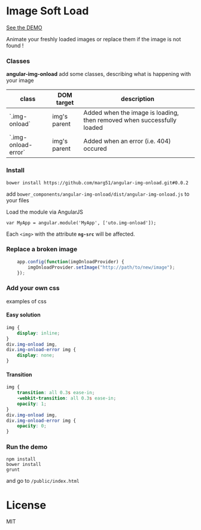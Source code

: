 # Image Soft Load

[See the DEMO](http://img-onload.uto.io/index.html)

Animate your freshly loaded images or replace them if the image is not found !


### Classes

**angular-img-onload** add some classes, describing what is happening with your image

<table>
	<thead>
		<tr>
			<th>class</th>
			<th>DOM target</th>
			<th>description</th>
		</tr>
	</thead>
	<tbody>
		<tr>
			<td>`.img-onload`</td>
			<td>img's parent</td>
			<td>Added when the image is loading, then removed when successfully loaded</td>
		</tr>
		<tr>
			<td>`.img-onload-error`</td>
			<td>img's parent</td>
			<td>Added when an error (i.e. 404) occured</td>
		</tr>
	</tbody>
</table>



### Install

```
bower install https://github.com/marg51/angular-img-onload.git#0.0.2
```

add `bower_components/angular-img-onload/dist/angular-img-onload.js` to your files

Load the module via AngularJS 

```
var MyApp = angular.module('MyApp', ['uto.img-onload']);
```

Each `<img>` with the attribute **`ng-src`** will be affected.

### Replace a broken image

```javascript
	app.config(function(imgOnloadProvider) {
    	imgOnloadProvider.setImage("http://path/to/new/image");
	});
```



### Add your own css

examples of css

#### Easy solution

```css
img {
	display: inline;
}
div.img-onload img,
div.img-onload-error img {
	display: none;
}
```

#### Transition

```css
img {
	transition: all 0.3s ease-in;
	-webkit-transition: all 0.3s ease-in;
	opacity: 1;
}
div.img-onload img,
div.img-onload-error img {
	opacity: 0;
}
```

### Run the demo 

```
npm install
bower install
grunt
```

and go to `/public/index.html`

# License 

MIT


